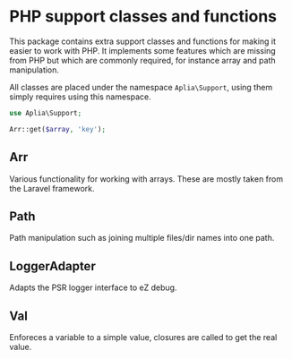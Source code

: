 # PHP support classes and functions

This package contains extra support classes and functions for making it
easier to work with PHP. It implements some features which are missing
from PHP but which are commonly required, for instance array and path
manipulation.

All classes are placed under the namespace `Aplia\Support`, using them
simply requires using this namespace.

```php
use Aplia\Support;

Arr::get($array, 'key');
```

## Arr

Various functionality for working with arrays. These are mostly taken
from the Laravel framework.

## Path

Path manipulation such as joining multiple files/dir names into one
path.

## LoggerAdapter

Adapts the PSR logger interface to eZ debug.

## Val

Enforeces a variable to a simple value, closures are called to get
the real value.
